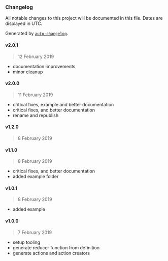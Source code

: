 ### Changelog

All notable changes to this project will be documented in this file. Dates are displayed in UTC.

Generated by [`auto-changelog`](https://github.com/CookPete/auto-changelog).

#### v2.0.1

> 12 February 2019

- documentation improvements
- minor cleanup

#### v2.0.0

> 11 February 2019

- critical fixes, example and better documentation
- critical fixes, and better documentation
- rename and republish

#### v1.2.0

> 8 February 2019

#### v1.1.0

> 8 February 2019

- critical fixes, and better documentation
- added example folder

#### v1.0.1

> 8 February 2019

- added example

#### v1.0.0

> 7 February 2019

- setup tooling
- generate reducer function from definition
- generate actions and action creators
